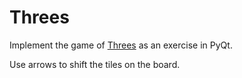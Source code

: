 # Threes

Implement the game of [Threes](http://asherv.com/threes/) as an exercise in PyQt.

Use arrows to shift the tiles on the board.
